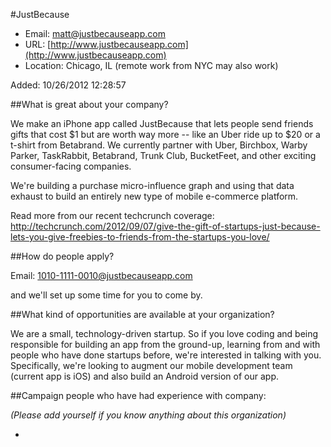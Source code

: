 
#JustBecause

* Email: [matt@justbecauseapp.com](mailto:matt@justbecauseapp.com)
* URL: [http://www.justbecauseapp.com](http://www.justbecauseapp.com)
* Location: Chicago, IL (remote work from NYC may also work)

Added: 10/26/2012 12:28:57

##What is great about your company?

We make an iPhone app called JustBecause that lets people send friends gifts that cost $1 but are worth way more -- like an Uber ride up to $20 or a t-shirt from Betabrand. We currently partner with Uber, Birchbox, Warby Parker, TaskRabbit, Betabrand, Trunk Club, BucketFeet, and other exciting consumer-facing companies.



We're building a purchase micro-influence graph and using that data exhaust to build an entirely new type of mobile e-commerce platform. 



Read more from our recent techcrunch coverage: http://techcrunch.com/2012/09/07/give-the-gift-of-startups-just-because-lets-you-give-freebies-to-friends-from-the-startups-you-love/

##How do people apply?

Email: 1010-1111-0010@justbecauseapp.com 

and we'll set up some time for you to come by.

##What kind of opportunities are available at your organization?

We are a small, technology-driven startup. So if you love coding and being responsible for building an app from the ground-up, learning from and with people who have done startups before, we're interested in talking with you. Specifically, we're looking to augment our mobile development team (current app is iOS) and also build an Android version of our app. 

##Campaign people who have had experience with company:

*(Please add yourself if you know anything about this organization)*

* 


    